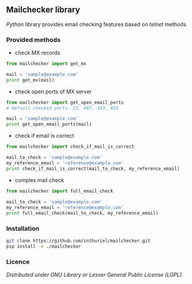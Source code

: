 ## Mailchecker library

*Python* library provides email checking features based on *telnet* methods


### Provided methods

- check MX records
```python
from mailchecker import get_mx

mail = 'sample@example.com'
print get_mx(mail)
```

- check open ports of MX server
```python
from mailchecker import get_open_email_ports
# default checked ports: 25, 465, 143, 993

mail = 'sample@example.com'
print get_open_email_ports(mail)
```

- check if email is correct
```python
from mailchecker import check_if_mail_is_correct

mail_to_check = 'sample@example.com'
my_reference_email = 'reference@example.com'
print check_if_mail_is_correct(mail_to_check, my_reference_email)
```

- complex mail check
```python
from mailchecker import full_email_check
 
mail_to_check = 'sample@example.com'
my_reference_email = 'reference@example.com'
print full_email_check(mail_to_check, my_reference_email)
```

### Installation
```bash
git clone https://github.com/inthuriel/mailchecker.git
pip install -e ./mailchecker
```

### Licence

*Distributed under GNU Library or Lesser General Public License (LGPL).*

